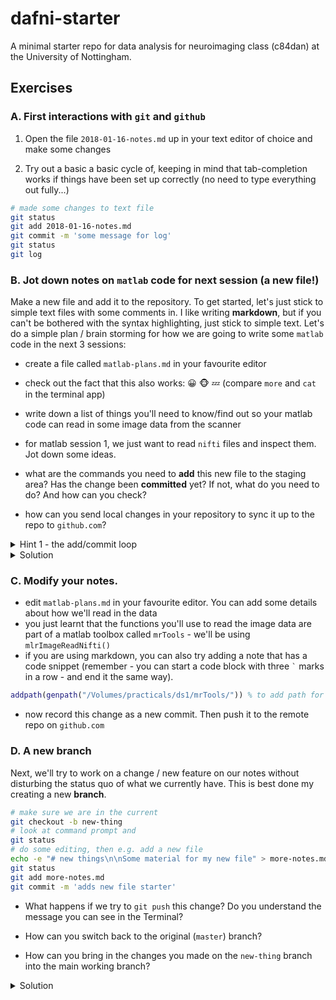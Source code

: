 # dafni-starter

A minimal starter repo for data analysis for neuroimaging class (c84dan) at the University of Nottingham.

## Exercises

### A. First interactions with ``git`` and ``github``

1. Open the file ``2018-01-16-notes.md`` up in your text editor of choice and make some changes

2. Try out a basic a basic cycle of, keeping in mind that tab-completion works if things have been set up correctly (no need to type everything out fully...)
```bash
# made some changes to text file
git status
git add 2018-01-16-notes.md
git commit -m 'some message for log'
git status
git log
```

### B. Jot down notes on ``matlab`` code for next session (a new file!)

Make a new file and add it to the repository. To get started, let's just stick to simple text files with some comments in. I like writing  **markdown**, but if you can't be bothered with the syntax highlighting, just stick to simple text. Let's do a simple plan / brain storming for how we are going to write some ``matlab`` code in the next 3 sessions:

- create a file called ``matlab-plans.md`` in your favourite editor

- check out the fact that this also works: 😀 🐵 💤   (compare ``more`` and ``cat`` in the terminal app)

- write down a list of things you'll need to know/find out so your matlab code can read in some image data from the scanner

- for matlab session 1, we just want to read ``nifti`` files and inspect them. Jot down some ideas.

- what are the commands you need to **add** this new file to the staging area? Has the change been **committed** yet? If not, what do you need to do? And how can you check?

- how can you send local changes in your repository to sync it up to the repo to ``github.com``?

<details><summary>Hint 1 - the add/commit loop</summary><p>

Remember that we need to **add** the file to the staging area and then **commit** it into the repo with a message.
</p></details>

<details><summary>Solution</summary><p>

<pre>
<code>
# assuming matlab-plans.md
git add matlab-plans.md
git status # check, optional!
git commit -m 'adds new file with the battle plan'
# look at git messages on command prompt
</code>
</pre>

</p></details>

### C. Modify your notes.

- edit ``matlab-plans.md`` in your favourite editor. You can add some details about how we'll read in the data
- you just learnt that the functions you'll use to read the image data are part of a matlab toolbox called ``mrTools`` - we'll be using ``mlrImageReadNifti()``
- if you are using markdown, you can also try adding a note that has a code snippet (remember - you can start a code block with three `` ` `` marks in a row - and end it the same way).
```matlab
addpath(genpath("/Volumes/practicals/ds1/mrTools/")) % to add path for mrTools
```
- now record this change as a new commit. Then push it to the remote repo on ``github.com``


### D. A new branch

Next, we'll try to work on a change / new feature on our notes without disturbing the status quo of what we currently have. This is best done my creating a new **branch**.

```bash
# make sure we are in the current
git checkout -b new-thing
# look at command prompt and
git status
# do some editing, then e.g. add a new file
echo -e "# new things\n\nSome material for my new file" > more-notes.md
git status
git add more-notes.md
git commit -m 'adds new file starter'
```

-  What happens if we try to ``git push`` this change? Do you understand the message you can see in the Terminal?

- How can you switch back to the original (``master``) branch?
- How can you bring in the changes you made on the ``new-thing`` branch into the main working branch?

<details><summary>Solution</summary><p>

<pre>
<code>
# for switching branches
git checkout master
ls
git checkout new-thing
# for getting changes into MASTER branch
# first switch to the branch where you want to end up
git checkout master
git merge new-thing   # and merge in changes from elsewhere
# git will work out if there are clashes or if
# it can automatically merge
</code>
</pre>

</p></details>
